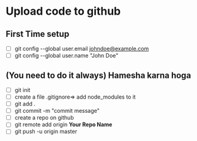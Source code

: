# Upload code to github 
## First Time setup
- [ ] git config --global user.email johndoe@example.com
- [ ] git config --global user.name "John Doe"
## (You need to do it always) Hamesha karna hoga 
- [ ] git init
- [ ] create a file  .gitignore=> add node_modules to it
- [ ] git add .
- [ ] git commit -m "commit message"
- [ ] create a repo on github
- [ ] git remote add origin **Your Repo Name**
- [ ] git push -u origin master